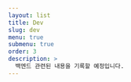 ```yaml
---
layout: list
title: Dev
slug: dev
menu: true
submenu: true
order: 3
description: >
  백엔드 관련된 내용을 기록할 예정입니다.  
---
```

